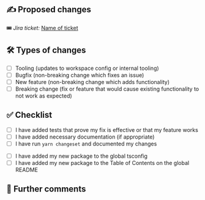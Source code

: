 <!--
Thanks for contributing to LeafyGreen!

Before you submit your pull request, please be sure that you've reviewed our contributing guidelines: https://github.com/mongodb/leafygreen-ui/blob/master/DEVELOPER.md

Please fill out the information below to help speed the review along, and hopefully
the merge of your pull request!
-->

## ✍️ Proposed changes

<!-- Describe the big picture of your changes here and communicate why we should accept this pull request. If it fixes a bug or resolves a feature request, be sure to link to that issue. -->

🎟 _Jira ticket:_ [Name of ticket](https://jira.mongodb.org/browse/[name-of-ticket])

## 🛠 Types of changes

<!--
What types of changes does your code introduce? Put an `x` in the applicable boxes.
-->

- [ ] Tooling (updates to workspace config or internal tooling)
- [ ] Bugfix (non-breaking change which fixes an issue)
- [ ] New feature (non-breaking change which adds functionality)
- [ ] Breaking change (fix or feature that would cause existing functionality to not work as expected)

## ✅ Checklist

<!--
Put an `x` in the boxes that apply. You can also fill these out after creating the PR. If you're unsure about any of them, don't hesitate to ask. We're here to help! This is simply a reminder of what we are going to look for before merging your code.
-->

- [ ] I have added tests that prove my fix is effective or that my feature works
- [ ] I have added necessary documentation (if appropriate)
- [ ] I have run `yarn changeset` and documented my changes

<!--
The following only apply when building a new component
-->

- [ ] I have added my new package to the global tsconfig
- [ ] I have added my new package to the Table of Contents on the global README

## 💬 Further comments

<!--
If this is a relatively large or complex change, kick off the discussion by explaining why you chose the solution you did and what alternatives you considered, etc...

Consider putting screenshots of your addition / change here if there are visual changes, and a gif if motion is a major component of it.

Alternatively, if this is a very minor, and self-explanatory change, feel free to remove this section.
-->
